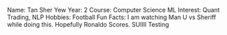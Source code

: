 Name: Tan Sher Yew
Year: 2
Course: Computer Science
ML Interest: Quant Trading, NLP
Hobbies: Football
Fun Facts: I am watching Man U vs Sheriff while doing this. Hopefully Ronaldo Scores. SUIIII
Testing
